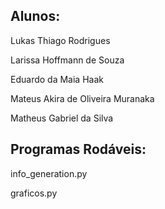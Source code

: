 ## Alunos:

Lukas Thiago Rodrigues

Larissa Hoffmann de Souza

Eduardo da Maia Haak 

Mateus Akira de Oliveira Muranaka

Matheus Gabriel da Silva

## Programas Rodáveis:

info_generation.py

graficos.py
